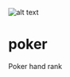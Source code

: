 ![alt text](http://donnemartin.com/wp-content/uploads/2014/10/poker_cover.jpg)

poker
============

Poker hand rank